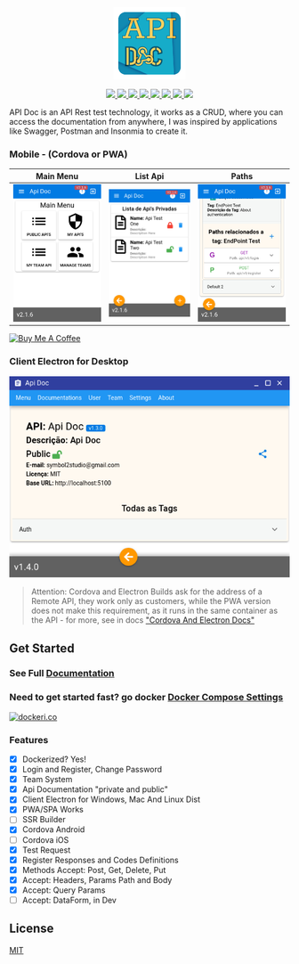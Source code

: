 <p align="center">
  <img src="./view/src/statics/app-logo-512x512.png"height="130">
</p>
<p align="center">
    <a href="https://img.shields.io/github/workflow/status/joaomede/Api-Doc/main?label=Build%20API" alt="Build Api">
        <img src="https://img.shields.io/github/workflow/status/joaomede/Api-Doc/main?label=Build%20API" />
    </a>
    <a href="https://travis-ci.com/joaomede/Api-Doc" alt="Build Status">
        <img src="https://travis-ci.com/joaomede/Api-Doc.svg?branch=master" />
    </a>
    <a href="https://img.shields.io/github/license/joaomede/api-doc" alt="GitHub package.json version">
        <img src="https://img.shields.io/github/package-json/v/joaomede/api-doc" />
    </a>
    <a href="https://img.shields.io/github/license/joaomede/api-doc" alt="GitHub repo size">
        <img src="https://img.shields.io/github/repo-size/joaomede/api-doc" />
    </a>
    <a href="https://www.codacy.com/manual/joaomede/Api-Doc?utm_source=github.com&amp;utm_medium=referral&amp;utm_content=joaomede/Api-Doc&amp;utm_campaign=Badge_Grade" alt="Codacy Badge">
        <img src="https://api.codacy.com/project/badge/Grade/cb8e4c89586a43809c7a817a07f56309" />
    </a>
    <a href="https://sourceforge.net/projects/api-doc/files/Api%20Doc-2.1.6.AppImage/download" alt="Linux Client">
        <img src="https://img.shields.io/badge/Linux_Client:_AppImage-v2.1.5-blue.svg" />
    </a>
    <a href="https://sourceforge.net/projects/api-doc/files/Api%20Doc%202.1.5.exe/download" alt="Windows Client">
        <img src="https://img.shields.io/badge/Windows_Client:_Setup_EXE-v2.1.5-blue.svg" />
    </a>
    <a href="https://sourceforge.net/projects/api-doc/files/ApiDoc-2.1.6.apk/download" alt="Android Cordova">
        <img src="https://img.shields.io/badge/Android_Cordova:_APK-v2.1.6-blue.svg" />
    </a>
</p>

API Doc is an API Rest test technology, it works as a CRUD, where you can access the documentation from anywhere, I was inspired by applications like Swagger, Postman and Insonmia to create it.

### Mobile - (Cordova or PWA)

|              Main Menu              |              List Api               |                Paths                |
| :---------------------------------: | :---------------------------------: | :---------------------------------: |
| ![](documentation/docs/image/1.png) | ![](documentation/docs/image/2.png) | ![](documentation/docs/image/3.png) |


<a href="https://www.buymeacoffee.com/iSTozIC" target="_blank"><img src="https://cdn.buymeacoffee.com/buttons/lato-blue.png" alt="Buy Me A Coffee" style="height: 35px !important;width: 150px !important;" ></a>

### Client Electron for Desktop

![Destkop Electron](documentation/docs/image/electronDesktop.png)

> Attention: Cordova and Electron Builds ask for the address of a Remote API, they work only as customers, while the PWA version does not make this requirement, as it runs in the same container as the API - for more, see in docs ["Cordova And Electron Docs"](https://joaomede.github.io/Api-Doc/pages/CordovaAndElectron.html)

## Get Started

### See Full [Documentation](https://joaomede.github.io/Api-Doc)

### Need to get started fast? go docker [Docker Compose Settings](https://joaomede.github.io/Api-Doc/pages/Docker.html)

[![dockeri.co](https://dockeri.co/image/joaomede/apidoc)](https://hub.docker.com/r/joaomede/apidoc)

### Features

- [x] Dockerized? Yes!
- [x] Login and Register, Change Password
- [x] Team System
- [x] Api Documentation "private and public"
- [x] Client Electron for Windows, Mac And Linux Dist
- [x] PWA/SPA Works
- [ ] SSR Builder
- [x] Cordova Android
- [ ] Cordova iOS
- [x] Test Request
- [x] Register Responses and Codes Definitions
- [x] Methods Accept: Post, Get, Delete, Put
- [x] Accept: Headers, Params Path and Body
- [x] Accept: Query Params
- [ ] Accept: DataForm, in Dev

## License

[MIT](LICENSE)
